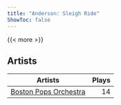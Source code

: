 ```yaml
---
title: "Anderson: Sleigh Ride"
ShowToc: false
---
```


{{< more >}}

## Artists
Artists | Plays 
----- | -----: 
[Boston Pops Orchestra](/artists/boston-pops-orchestra-136372) | 14

